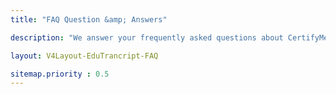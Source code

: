 ```yaml
---
title: "FAQ Question &amp; Answers"

description: "We answer your frequently asked questions about CertifyMe EduTranscript."

layout: V4Layout-EduTrancript-FAQ

sitemap.priority : 0.5
---
```

